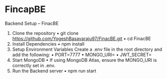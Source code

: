 # FincapBE

Backend Setup – FinacBE

1. Clone the repository
   • git clone https://github.com/YogeshBasavaraju97/FinacBE.git
   • cd FinacBE
2. Install Dependencies
   • npm install
3. Setup Environment Variables
   Create a .env file in the root directory and add the following:
   • PORT=7777
   • MONGO_URI=<your-mongodb-connection-string>
   • JWT_SECRET=<your-secret-key>
4. Start MongoDB
   • If using MongoDB Atlas, ensure the MONGO_URI is correctly set in .env.
5. Run the Backend server
   • npm run start
